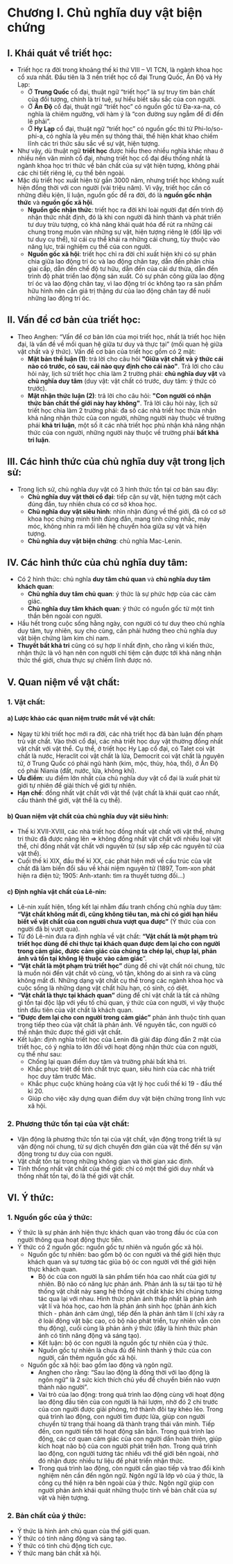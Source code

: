 # Chương I. Chủ nghĩa duy vật biện chứng
## I. Khái quát về triết học:
* Triết học ra đời trong khoảng thế kỉ thứ VIII – VI TCN, là ngành khoa học cổ xưa nhất. Đầu tiên là 3 nền triết học cổ đại Trung Quốc, Ấn Độ và Hy Lạp:
  * Ở **Trung Quốc** cổ đại, thuật ngữ “triết học” là sự truy tìm bản chất của đối tượng, chính là trí tuệ, sự hiểu biết sâu sắc của con người.
  * Ở **Ấn Độ** cổ đại, thuật ngữ “triết học” có nguồn gốc từ Đa-xa-na, có nghĩa là chiêm ngưỡng, với hàm ý là “con đường suy ngẫm để đi đến lẽ phải”.
  * Ở **Hy Lạp** cổ đại, thuật ngữ “triết học” có nguồn gốc thì từ Phi-lo/so-phi-a, có nghĩa là yêu mến sự thông thái, thể hiện khát khao chiếm lĩnh các tri thức sâu sắc về sự vật, hiện tượng.
* Như vậy, dù thuật ngữ **triết học** được hiểu theo nhiều nghĩa khác nhau ở nhiều nền văn minh cổ đại, nhưng triết học cổ đại đều thống nhất là ngành khoa học tri thức về bản chất của sự vật hiện tượng, không phải các chi tiết riêng lẻ, cụ thể bên ngoài.
* Mặc dù triết học xuất hiện từ gần 3000 năm, nhưng triết học không xuất hiện đồng thời với con người (vài triệu năm). Vì vậy, triết học cần có những điều kiện, lí luận, nguồn gốc để ra đời, đó là **nguồn gốc nhận thức** và **nguồn gốc xã hội**.
  * **Nguồn gốc nhận thức**: triết học ra đời khi loài người đạt đến trình độ nhận thức nhất định, đó là khi con người đã hình thành và phát triển tư duy trừu tượng, có khả năng khái quát hóa để rút ra những cái chung trong muôn vàn những sự vật, hiện tượng riêng lẻ (đối lập với tư duy cụ thể), từ cái cụ thể khái ra những cái chung, tùy thuộc vào năng lực, trải nghiệm cụ thể của con người.
  * **Nguồn gốc xã hội**: triết học chỉ ra đời chỉ xuất hiện khi có sự phân chia giữa lao động trí óc và lao động chân tay, dẫn đến phân chia giai cấp, dẫn đến chế độ tư hữu, dẫn đến của cải dư thừa, dẫn đến trình độ phát triển lao động sản xuất. Có sự phân công giữa lao động trí óc và lao động chân tay, vì lao động trí óc không tạo ra sản phẩm hữu hình nên cần giá trị thặng dư của lao động chân tay để nuôi những lao động trí óc.
## II. Vấn đề cơ bản của triết học:
* Theo Anghen: “Vấn để cơ bản lớn của mọi triết học, nhất là triết học hiện đại, là vấn đề về mối quan hệ giữa tư duy và thực tại” (mối quan hệ giữa vật chất và ý thức). Vấn đề cơ bản của triết học gồm có 2 mặt:
  * **Mặt bản thể luận (1)**: trả lời cho câu hỏi **"Giữa vật chất và ý thức cái nào có trước, có sau, cái nào quy định cho cái nào"**. Trả lời cho câu hỏi này, lịch sử triết học chia làm 2 trường phái: **chủ nghĩa duy vật** và **chủ nghĩa duy tâm** (duy vật: vật chất có trước, duy tâm: ý thức có trước). 
  * **Mặt nhận thức luận (2)**: trả lời cho câu hỏi: **"Con người có nhận thức bản chất thế giới này hay không"**. Trả lời câu hỏi này, lịch sử triết học chia làm 2 trường phái: đa số các nhà triết học thừa nhận khả năng nhận thức của con người, những người này thuộc về trường phái **khả tri luận**, một số ít các nhà triết học phủ nhận khả năng nhận thức của con người, những người này thuộc về trường phái **bất khả tri luận**.
## III. Các hình thức của chủ nghĩa duy vật trong lịch sử:
* Trong lịch sử, chủ nghĩa duy vật có 3 hình thức tồn tại cơ bản sau đây:
  * **Chủ nghĩa duy vật thời cổ đại**: tiếp cận sự vật, hiện tượng một cách đúng đắn, tuy nhiên chưa có cơ sở khoa học.
  * **Chủ nghĩa duy vật siêu hình**: nhìn nhận đúng về thế giới, đã có cơ sở khoa học chứng minh tính đúng đắn, mang tính cứng nhắc, máy móc, không nhìn ra mối liên hệ chuyển hóa giữa sự vật và hiện tượng.
  * **Chủ nghĩa duy vật biện chứng**: chủ nghĩa Mac-Lenin.
## IV. Các hình thức của chủ nghĩa duy tâm:
* Có 2 hình thức: chủ nghĩa **duy tâm chủ quan** và **chủ nghĩa duy tâm khách quan**:
  * **Chủ nghĩa duy tâm chủ quan**: ý thức là sự phức hợp của các cảm giác.
  * **Chủ nghĩa duy tâm khách quan**: ý thức có nguồn gốc từ một tinh thần bên ngoài con người.
* Hầu hết trong cuộc sống hằng ngày, con người có tư duy theo chủ nghĩa duy tâm, tuy nhiên, suy cho cùng, cần phải hướng theo chủ nghĩa duy vật biện chứng làm kim chỉ nam.
* **Thuyết bất khả tri** cũng có sự hợp lí nhất định, cho rằng vì kiến thức, nhận thức là vô hạn nên con người chỉ tiệm cận được tới khả năng nhận thức thế giới, chưa thực sự chiếm lĩnh được nó.
## V. Quan niệm về vật chất:
### 1. Vật chất:
#### a) Lược khảo các quan niệm trước mắt về vật chất: 
* Ngay từ khi triết học mới ra đời, các nhà triết học đã bàn luận đến phạm trù vật chất. Vào thời cổ đại, các nhà triết học duy vật thường đồng nhất vật chất với vật thể. Cụ thể, ở triết học Hy Lạp cổ đại, có Talet coi vật chất là nước, Heraclit coi vật chất là lửa, Democrit coi vật chất là nguyên tử, ở Trung Quốc có phái ngũ hành (kim, mộc, thủy, hỏa, thổ), ở Ấn Độ có phái Niania (đất, nước, lửa, không khí).
* **Ưu điểm**: ưu điểm lớn nhất của chủ nghĩa duy vật cổ đại là xuất phát từ giới tự nhiên để giải thích về giới tự nhiên. 
* **Hạn chế**: đồng nhất vật chất với vật thể (vật chất là khái quát cao nhất, cấu thành thế giới, vật thể là cụ thể).
#### b) Quan niệm vật chất của chủ nghĩa duy vật siêu hình:
* Thế kỉ XVII-XVIII, các nhà triết học đồng nhất vật chất với vật thể, nhưng tri thức đã được nâng lên => không đồng nhất vật chất với nhiều loại vật thể, chỉ đồng nhất vật chất với nguyên tử (sự sắp xếp các nguyên tử của vật thể).
* Cuối thế kỉ XIX, đầu thế kỉ XX, các phát hiện mới về cấu trúc của vật chất đã làm biến đổi sâu về khái niệm nguyên tử (1897, Tom-xon phát hiện ra điện tử; 1905: Anh-xtanh: tìm ra thuyết tương đối…)
#### c) Định nghĩa vật chất của Lê-nin:
* Lê-nin xuất hiện, tổng kết lại nhằm đấu tranh chống chủ nghĩa duy tâm: **“Vật chất không mất đi, cũng không tiêu tan, mà chỉ có giới hạn hiểu biết về vật chất của con người chưa vượt qua được”** (Ý thức của con người đã bị vượt qua).
* Từ đó Lê-nin đưa ra định nghĩa về vật chất: **“Vật chất là một phạm trù triết học dùng để chỉ thực tại khách quan được đem lại cho con người trong cảm giác, được cảm giác của chúng ta chép lại, chụp lại, phản ánh và tồn tại không lệ thuộc vào cảm giác**”.
* **“Vật chất là một phạm trù triết học”** dùng để chỉ vật chất nói chung, tức là muốn nói đến vật chất vô cùng, vô tận, không do ai sinh ra và cũng không mất đi. Những dạng vật chất cụ thể trong các ngành khoa học và cuộc sống là những dạng vật chất hữu hạn, có sinh, có diệt.
* **“Vật chất là thực tại khách quan”** dùng để chỉ vật chất là tất cả những gì tồn tại độc lập với yếu tố chủ quan, ý thức của con người, vì vậy thuộc tính đầu tiên của vật chất là khách quan.
* **“Được đem lại cho con người trong cảm giác”** phản ảnh thuộc tính quan trọng tiếp theo của vật chất là phản ảnh. Về nguyên tắc, con người có thể nhận thức được thế giới vật chất.
* Kết luận: định nghĩa triết học của Lenin đã giải đáp đúng đắn 2 mặt của triết học, có ý nghĩa to lớn đối với hoạt động nhận thức của con người, cụ thể như sau:
  * Chống lại quan điểm duy tâm và trường phải bất khả tri.
  * Khắc phục triệt để tính chất trực quan, siêu hình của các nhà triết học duy tâm trước Mác.
  * Khắc phục cuộc khủng hoảng của vật lý học cuối thế kỉ 19 -  đầu thế kỉ 20.
  * Giúp cho việc xây dựng quan điểm duy vật biện chứng trong lĩnh vực xã hội.
### 2. Phương thức tồn tại của vật chất:
* Vận động là phương thức tồn tại của vật chất, vận động trong triết là sự vận động nói chung, từ sự dịch chuyển đơn giản của vật thể đến sự vận động trong tư duy của con người.
* Vật chất tồn tại trong những không gian và thời gian xác định.
* Tính thống nhất vật chất của thế giới: chỉ có một thế giới duy nhất và thống nhất tồn tại, đó là thế giới vật chất.
## VI. Ý thức:
### 1. Nguồn gốc của ý thức:
* Ý thức là sự phản ánh hiện thực khách quan vào trong đầu óc của con người thông qua hoạt động thực tiễn.
* Ý thức có 2 nguồn gốc: nguồn gốc tự nhiên và nguồn gốc xã hội.
  * Nguồn gốc tự nhiên: bao gồm bộ óc con người và thế giới hiện thực khách quan và sự tương tác giũa bộ óc con người với thế giới hiện thực khách quan.
    * Bộ óc của con người là sản phẩm tiến hóa cao nhất của giới tự nhiên. Bộ não có năng lực phản ánh. Phản ánh là sự tái tạo từ hệ thống vật chất này sang hệ thống vật chất khác khi chúng tương tác qua lại với nhau. Hình thức phản ánh thấp nhất là phản ánh vật lí và hóa học, cao hơn là phản ánh sinh học (phản ánh kích thích - phản ánh cảm ứng), tiếp đến là phản ánh tâm lí (chỉ xảy ra ở loài động vật bậc cao, có bộ não phát triển, tuy nhiên vẫn còn thụ động),  cuối cùng là phản ánh ý thức (đây là hình thức phản ánh có tính năng động và sáng tạo).
    * Kết luận: bộ óc con người là nguồn gốc tự nhiên của ý thức.
    * Nguồn gốc tự nhiên là chưa đủ để hình thành ý thức của con người, cần thêm nguồn gốc xã hội.
  * Nguồn gốc xã hội: bao gồm lao động và ngôn ngữ.
    * Anghen cho rằng: “Sau lao động là đồng thời với lao động là ngôn ngữ” là 2 sức kích thích chủ yếu để chuyển biến não vượn thành não người”.
    * Vai trò của lao động: trong quá trình lao động cùng với hoạt động lao động đầu tiên của con người là hái lượm, nhờ đó 2 chi trước của con người được giải phóng, trở thành đôi tay khéo léo. Trong quá trình lao động, con người tìm được lửa, giúp con người chuyển từ trạng thái hoang dã thành trạng thái văn minh. Tiếp đến, con người tiến tới hoạt động săn bắn. Trong quá trình lao động, các cơ quan cảm giác của con người dần hoàn thiện, giúp kích hoạt não bộ của con người phát triển hơn. Trong quá trình lao động, con người tương tác nhiều với thế giới bên ngoài, nhờ đó nhận được nhiều tư liệu để phát triển nhận thức.
    * Trong quá trình lao động, còn người cần giao tiếp và trao đổi kinh nghiệm nên cần đến ngôn ngữ. Ngôn ngữ là lớp vỏ của ý thức, là công cụ thể hiện ra bên ngoài của ý thức. Ngôn ngữ giúp con người phản ánh khái quát những thuộc tính về bản chất của sự vật và hiện tượng.
### 2. Bản chất của ý thức:
* Ý thức là hình ảnh chủ quan của thế giới quan.
* Ý thức có tính năng động và sáng tạo.
* Ý thức có tính chủ động tích cực.
* Ý thức mang bản chất xã hội.
